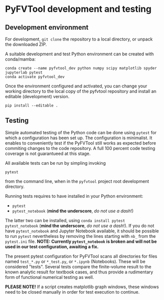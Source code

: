 # PyFVTool development and testing

## Development environment

For development, `git clone` the repository to a local directory, or unpack the downloaded ZIP.

A suitable development and test Python environment can be created with conda/mamba:

```
conda create --name pyfvtool_dev python numpy scipy matplotlib spyder jupyterlab pytest
conda activate pyfvtool_dev
```

Once the environment configured and activated, you can change your working directory to the local copy of the pyfvtool repository and install an editable (development) version.

```
pip install --editable .
```


## Testing

Simple automated testing of the Python code can be done using `pytest` for which a configuration has been set up. The configuration is minimalist. It enables to conveniently test if the PyFVTool still works as expected before commiting changes to the code repository. A full 100 percent code testing coverage is not guarantueed at this stage. 

All available tests can be run by simpling invoking

```   
pytest
```  

from the command line, when in the `pyfvtool` project root development directory.

Running tests requires to have installed in your Python environment:
- `pytest`
- `pytest_notebook` (**mind the underscore**, *do not use a dash*!)

The latter two can be installed, using `conda install pytest pytest_notebook` (**mind the underscore**, *do not use a dash*!). If you do not have `pytest_notebook` and Jupyter Notebook available, it should be possible to run `pytest` nevertheless by removing the lines starting with `nb_` from the `pytest.ini` file. **NOTE: Currently `pytest_notebook` is broken and will not be used in our test configuration, awaiting a fix.**

The present pytest configuration for PyFVTool scans all directories for files named `test_*.py` or `*_test.py`, or `*.ipynb` (Notebooks). These will be considered "tests". Several tests compare the finite-volume result to the known analytic result for textbook cases, and thus provide a rudimentary form of functional numerical testing as well.

**PLEASE NOTE!** If a script creates matplotlib graph windows, these windows need to be closed manually in order for test execution to continue.

